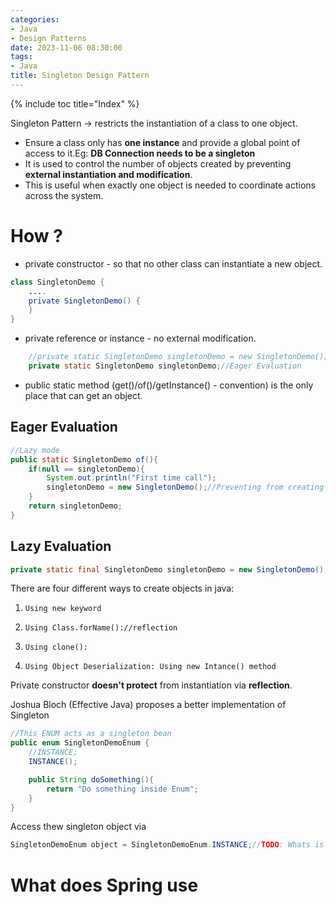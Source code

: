 ```yaml
---
categories:
- Java
- Design Patterns
date: 2023-11-06 08:30:00
tags:
- Java
title: Singleton Design Pattern
---
```


{% include toc title="Index" %}

Singleton Pattern -> restricts the instantiation of a class to one object.

* Ensure a class only has **one instance** and provide a global point of access
  to it.Eg: **DB Connection needs to be a singleton**
* It is used to control the number of objects created by preventing **external
  instantiation and modification**.
* This is useful when exactly one object is needed to coordinate actions across
  the system.

# How ?

* private constructor - so that no other class can instantiate a new object.

```java
class SingletonDemo {
    ....
    private SingletonDemo() {
    }
}
```

* private reference or instance - no external modification.

```java
    //private static SingletonDemo singletonDemo = new SingletonDemo();//Eager Evaluation
    private static SingletonDemo singletonDemo;//Eager Evaluation
```

* public static method (get()/of()/getInstance() - convention) is the only place
  that can get an object.

## Eager Evaluation

```java
//Lazy mode
public static SingletonDemo of(){
    if(null == singletonDemo){
        System.out.println("First time call");
        singletonDemo = new SingletonDemo();//Preventing from creating multiple instances
    }
    return singletonDemo;
}
```

## Lazy Evaluation

```java
private static final SingletonDemo singletonDemo = new SingletonDemo();//Eager Evaluation
```

There are four different ways to create objects in java:

1.     Using new keyword
2.     Using Class.forName()://reflection
3.     Using clone():
4.     Using Object Deserialization: Using new Intance() method

Private constructor **doesn't protect** from instantiation via **reflection**.

Joshua Bloch (Effective Java) proposes a better implementation of Singleton

```java
//This ENUM acts as a singleton bean
public enum SingletonDemoEnum {
    //INSTANCE;
    INSTANCE();

    public String doSomething(){
        return "Do something inside Enum";
    }
}

```

Access thew singleton object via

```java
SingletonDemoEnum object = SingletonDemoEnum.INSTANCE;//TODO: Whats is INSTANCE
```

# What does Spring use